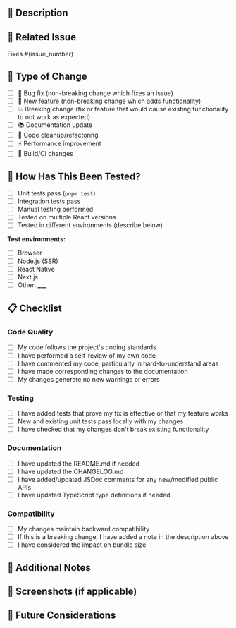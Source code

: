## 📝 Description

<!-- Provide a brief description of the changes in this PR -->

## 🔗 Related Issue

<!-- Link to the issue this PR addresses (if applicable) -->

Fixes #(issue_number)

## 🧪 Type of Change

<!-- Check the boxes that apply to this PR -->

- [ ] 🐛 Bug fix (non-breaking change which fixes an issue)
- [ ] 🚀 New feature (non-breaking change which adds functionality)
- [ ] 💥 Breaking change (fix or feature that would cause existing functionality
      to not work as expected)
- [ ] 📚 Documentation update
- [ ] 🧹 Code cleanup/refactoring
- [ ] ⚡ Performance improvement
- [ ] 🔧 Build/CI changes

## 🚦 How Has This Been Tested?

<!-- Describe the tests that you ran to verify your changes -->

- [ ] Unit tests pass (`pnpm test`)
- [ ] Integration tests pass
- [ ] Manual testing performed
- [ ] Tested on multiple React versions
- [ ] Tested in different environments (describe below)

**Test environments:**

- [ ] Browser
- [ ] Node.js (SSR)
- [ ] React Native
- [ ] Next.js
- [ ] Other: ****\_\_\_****

## 📋 Checklist

<!-- Review the checklist and check items that apply -->

### Code Quality

- [ ] My code follows the project's coding standards
- [ ] I have performed a self-review of my own code
- [ ] I have commented my code, particularly in hard-to-understand areas
- [ ] I have made corresponding changes to the documentation
- [ ] My changes generate no new warnings or errors

### Testing

- [ ] I have added tests that prove my fix is effective or that my feature works
- [ ] New and existing unit tests pass locally with my changes
- [ ] I have checked that my changes don't break existing functionality

### Documentation

- [ ] I have updated the README.md if needed
- [ ] I have updated the CHANGELOG.md
- [ ] I have added/updated JSDoc comments for any new/modified public APIs
- [ ] I have updated TypeScript type definitions if needed

### Compatibility

- [ ] My changes maintain backward compatibility
- [ ] If this is a breaking change, I have added a note in the description above
- [ ] I have considered the impact on bundle size

## 🌟 Additional Notes

<!-- Add any additional notes, concerns, or context about this PR -->

## 📸 Screenshots (if applicable)

<!-- If your changes affect the UI or examples, add screenshots here -->

## 🔮 Future Considerations

<!-- Any follow-up work, technical debt, or future improvements this PR enables or requires -->
